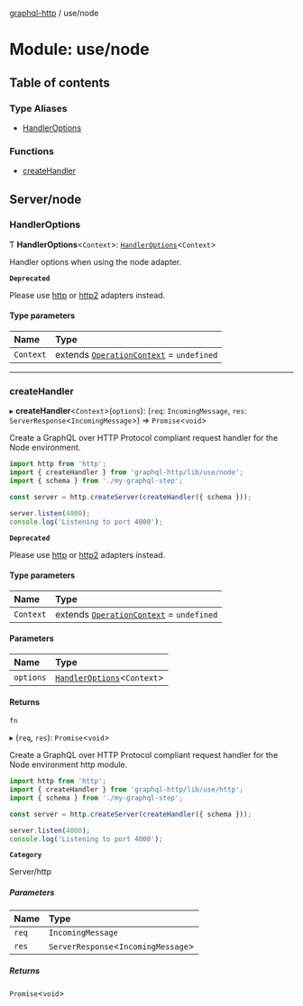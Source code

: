[graphql-http](../README.md) / use/node

# Module: use/node

## Table of contents

### Type Aliases

- [HandlerOptions](use_node.md#handleroptions)

### Functions

- [createHandler](use_node.md#createhandler)

## Server/node

### HandlerOptions

Ƭ **HandlerOptions**<`Context`\>: [`HandlerOptions`](use_http.md#handleroptions)<`Context`\>

Handler options when using the node adapter.

**`Deprecated`**

Please use [http](use_http.md#handleroptions) or [http2](use_http2.md#handleroptions) adapters instead.

#### Type parameters

| Name | Type |
| :------ | :------ |
| `Context` | extends [`OperationContext`](handler.md#operationcontext) = `undefined` |

___

### createHandler

▸ **createHandler**<`Context`\>(`options`): (`req`: `IncomingMessage`, `res`: `ServerResponse`<`IncomingMessage`\>) => `Promise`<`void`\>

Create a GraphQL over HTTP Protocol compliant request handler for
the Node environment.

```js
import http from 'http';
import { createHandler } from 'graphql-http/lib/use/node';
import { schema } from './my-graphql-step';

const server = http.createServer(createHandler({ schema }));

server.listen(4000);
console.log('Listening to port 4000');
```

**`Deprecated`**

Please use [http](use_http.md#createhandler) or [http2](use_http2.md#createhandler) adapters instead.

#### Type parameters

| Name | Type |
| :------ | :------ |
| `Context` | extends [`OperationContext`](handler.md#operationcontext) = `undefined` |

#### Parameters

| Name | Type |
| :------ | :------ |
| `options` | [`HandlerOptions`](use_node.md#handleroptions)<`Context`\> |

#### Returns

`fn`

▸ (`req`, `res`): `Promise`<`void`\>

Create a GraphQL over HTTP Protocol compliant request handler for
the Node environment http module.

```js
import http from 'http';
import { createHandler } from 'graphql-http/lib/use/http';
import { schema } from './my-graphql-step';

const server = http.createServer(createHandler({ schema }));

server.listen(4000);
console.log('Listening to port 4000');
```

**`Category`**

Server/http

##### Parameters

| Name | Type |
| :------ | :------ |
| `req` | `IncomingMessage` |
| `res` | `ServerResponse`<`IncomingMessage`\> |

##### Returns

`Promise`<`void`\>
